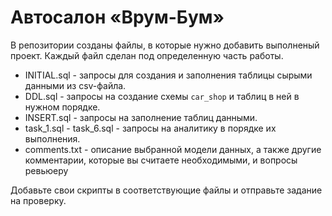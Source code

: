 # Автосалон «Врум-Бум»
В репозитории созданы файлы, в которые нужно добавить выполненый проект. Каждый файл сделан под определенную часть работы. 

- INITIAL.sql - запросы для создания и заполнения таблицы сырыми данными из csv-файла.
- DDL.sql - запросы на создание схемы `car_shop` и таблиц в ней в нужном порядке.
- INSERT.sql - запросы на заполнение таблиц данными.
- task_1.sql - task_6.sql - запросы на аналитику в порядке их выполнения.
- comments.txt - описание выбранной модели данных, а также другие комментарии, которые вы считаете необходимыми, и вопросы ревьюеру

Добавьте свои скрипты в соответствующие файлы и отправьте задание на проверку.
